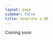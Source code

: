 ```yaml
---
layout: page
sidebar: false
title: Generate a QR
---
```


Coming soon

<script setup>
// import GenerateQr from '../.vitepress/theme/components/GenerateQr.vue'
</script>

<!-- <GenerateQr /> -->
